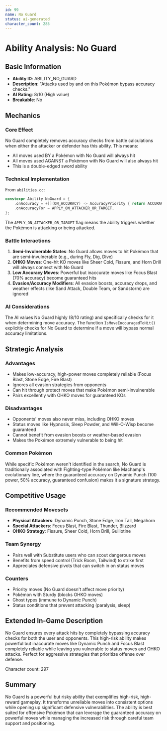 ```yaml
---
id: 99
name: No Guard
status: ai-generated
character_count: 285
---
```


# Ability Analysis: No Guard

## Basic Information
- **Ability ID**: ABILITY_NO_GUARD
- **Description**: "Attacks used by and on this Pokémon bypass accuracy checks."
- **AI Rating**: 8/10 (High value)
- **Breakable**: No

## Mechanics

### Core Effect
No Guard completely removes accuracy checks from battle calculations when either the attacker or defender has this ability. This means:
- All moves used BY a Pokémon with No Guard will always hit
- All moves used AGAINST a Pokémon with No Guard will also always hit
- This is a double-edged sword ability

### Technical Implementation
From `abilities.cc`:
```cpp
constexpr Ability NoGuard = {
    .onAccuracy = +[](ON_ACCURACY) -> AccuracyPriority { return ACCURACY_ALWAYS_HITS; },
    .onAccuracyFor = APPLY_ON_ATTACKER_OR_TARGET,
};
```

The `APPLY_ON_ATTACKER_OR_TARGET` flag means the ability triggers whether the Pokémon is attacking or being attacked.

### Battle Interactions

1. **Semi-Invulnerable States**: No Guard allows moves to hit Pokémon that are semi-invulnerable (e.g., during Fly, Dig, Dive)
2. **OHKO Moves**: One-hit KO moves like Sheer Cold, Fissure, and Horn Drill will always connect with No Guard
3. **Low Accuracy Moves**: Powerful but inaccurate moves like Focus Blast (70% accuracy) become guaranteed hits
4. **Evasion/Accuracy Modifiers**: All evasion boosts, accuracy drops, and weather effects (like Sand Attack, Double Team, or Sandstorm) are ignored

### AI Considerations
The AI values No Guard highly (8/10 rating) and specifically checks for it when determining move accuracy. The function `IsMoveEncouragedToHit()` explicitly checks for No Guard to determine if a move will bypass normal accuracy limitations.

## Strategic Analysis

### Advantages
- Makes low-accuracy, high-power moves completely reliable (Focus Blast, Stone Edge, Fire Blast)
- Ignores all evasion strategies from opponents
- Can hit through protect moves that make Pokémon semi-invulnerable
- Pairs excellently with OHKO moves for guaranteed KOs

### Disadvantages
- Opponents' moves also never miss, including OHKO moves
- Status moves like Hypnosis, Sleep Powder, and Will-O-Wisp become guaranteed
- Cannot benefit from evasion boosts or weather-based evasion
- Makes the Pokémon extremely vulnerable to being hit

### Common Pokémon
While specific Pokémon weren't identified in the search, No Guard is traditionally associated with Fighting-type Pokémon like Machamp's evolutionary line, where the guaranteed accuracy on Dynamic Punch (100 power, 50% accuracy, guaranteed confusion) makes it a signature strategy.

## Competitive Usage

### Recommended Movesets
- **Physical Attackers**: Dynamic Punch, Stone Edge, Iron Tail, Megahorn
- **Special Attackers**: Focus Blast, Fire Blast, Thunder, Blizzard
- **OHKO Strategy**: Fissure, Sheer Cold, Horn Drill, Guillotine

### Team Synergy
- Pairs well with Substitute users who can scout dangerous moves
- Benefits from speed control (Trick Room, Tailwind) to strike first
- Appreciates defensive pivots that can switch in on status moves

### Counters
- Priority moves (No Guard doesn't affect move priority)
- Pokémon with Sturdy (blocks OHKO moves)
- Ghost types (immune to Dynamic Punch)
- Status conditions that prevent attacking (paralysis, sleep)

## Extended In-Game Description
No Guard ensures every attack hits by completely bypassing accuracy checks for both the user and opponents. This high-risk ability makes powerful but inaccurate moves like Dynamic Punch and Focus Blast completely reliable while leaving you vulnerable to status moves and OHKO attacks. Perfect for aggressive strategies that prioritize offense over defense.

Character count: 297

## Summary
No Guard is a powerful but risky ability that exemplifies high-risk, high-reward gameplay. It transforms unreliable moves into consistent options while opening up significant defensive vulnerabilities. The ability is best suited for offensive Pokémon that can leverage the guaranteed accuracy on powerful moves while managing the increased risk through careful team support and positioning.